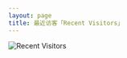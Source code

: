 ```yaml
---
layout: page
title: 最近访客「Recent Visitors」 
---
```



![Recent Visitors](http://omjh2j5h3.bkt.clouddn.com/2017.03.17.png)

<div id="hot-news-wrap"></div>
<script>var yunModuleEnv = true;</script>
<script src="https://img1.cache.netease.com/f2e/tie/yun/sdk/loader.js"></script>
<script>
  var yunTieProductKey = "88e913c19bd844db833a1288040a08ce";  
  var yunHotNewsWrap = "hot-news-wrap";   //放置的DOM节点ID 或 样式类
  Tie.loader("aHR0cHM6Ly9hcGkuZ2VudGllLjE2My5jb20vZXh0ZW5kL2hvdF9uZXdzX3NjcmlwdC5odG1s", true);
</script>







